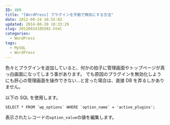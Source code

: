 ```yaml
---
ID: 489
title: "[WordPress] プラグインを手動で無効にする方法"
date: 2012-09-24 10:55:02
updated: 2014-06-20 10:33:29
slug: 20120924105502.html
categories:
  - WordPress
tags:
  - MySQL
  - WordPress
---
```


色々とプラグインを追加していると、何かの拍子に管理画面やトップページが真っ白画面になってしまう事があります。
でも原因のプラグインを無効化しようにも肝心の管理画面を操作できない…と言った場合は、直接 DB を弄るしかありません。

<!--more-->

以下の SQL を使用します。

```language-sql
SELECT * FROM `wp_options` WHERE `option_name` = 'active_plugins';
```

表示されたレコードの<code>option_value</code>の値を編集します。
